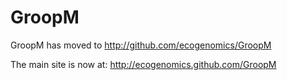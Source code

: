 # GroopM

GroopM has moved to http://github.com/ecogenomics/GroopM

The main site is now at: http://ecogenomics.github.com/GroopM

